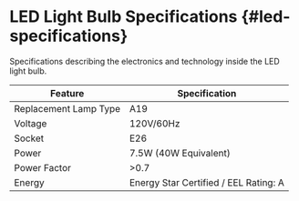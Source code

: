 # LED Light Bulb Specifications {#led-specifications}

<p data-hd-class="shortdesc">Specifications describing the electronics and technology inside the LED light bulb.</p>

|Feature|Specification|
|-------|-------------|
|Replacement Lamp Type|A19|
|Voltage|120V/60Hz|
|Socket|E26|
|Power|7.5W \(40W Equivalent\)|
|Power Factor|\>0.7|
|Energy|Energy Star Certified / EEL Rating: A|

<p data-hd-conref="intro-product.html#intro-product/warning" />
